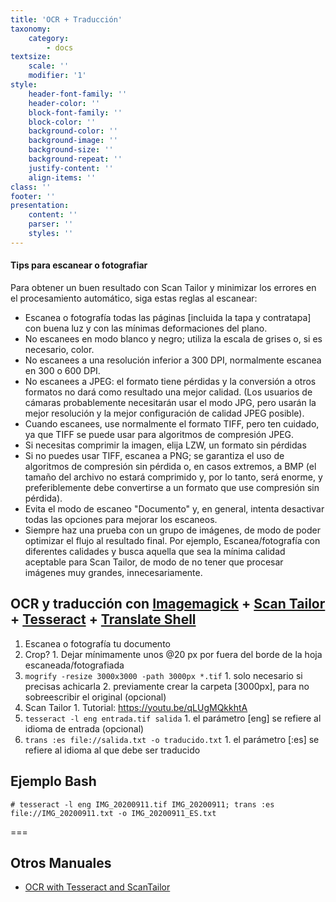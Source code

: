 ```yaml
---
title: 'OCR + Traducción'
taxonomy:
    category:
        - docs
textsize:
    scale: ''
    modifier: '1'
style:
    header-font-family: ''
    header-color: ''
    block-font-family: ''
    block-color: ''
    background-color: ''
    background-image: ''
    background-size: ''
    background-repeat: ''
    justify-content: ''
    align-items: ''
class: ''
footer: ''
presentation:
    content: ''
    parser: ''
    styles: ''
---
```


#### Tips para escanear o fotografiar

Para obtener un buen resultado con Scan Tailor y minimizar los errores en el procesamiento automático, siga estas reglas al escanear:

* Escanea o fotografía todas las páginas [incluida la tapa y contratapa] con buena luz y con las mínimas deformaciones del plano.
* No escanees en modo blanco y negro; utiliza la escala de grises o, si es necesario, color.
* No escanees a una resolución inferior a 300 DPI, normalmente escanea en 300 o 600 DPI.
* No escanees a JPEG: el formato tiene pérdidas y la conversión a otros formatos no dará como resultado una mejor calidad. (Los usuarios de cámaras probablemente necesitarán usar el modo JPG, pero usarán la mejor resolución y la mejor configuración de calidad JPEG posible).
* Cuando escanees, use normalmente el formato TIFF, pero ten cuidado, ya que TIFF se puede usar para algoritmos de compresión JPEG.
* Si necesitas comprimir la imagen, elija LZW, un formato sin pérdidas
* Si no puedes usar TIFF, escanea a PNG; se garantiza el uso de algoritmos de compresión sin pérdida o, en casos extremos, a BMP (el tamaño del archivo no estará comprimido y, por lo tanto, será enorme, y preferiblemente debe convertirse a un formato que use compresión sin pérdida).
* Evita el modo de escaneo "Documento" y, en general, intenta desactivar todas las opciones para mejorar los escaneos.
* Siempre haz una prueba con un grupo de imágenes, de modo de poder optimizar el flujo al resultado final. Por ejemplo, Escanea/fotografía con diferentes calidades y busca aquella que sea la mínima calidad aceptable para Scan Tailor, de modo de no tener que procesar imágenes muy grandes, innecesariamente. 

## OCR y traducción con [Imagemagick](https://www.imagemagick.org/) + [Scan Tailor](https://scantailor.org/) + [Tesseract](https://github.com/tesseract-ocr/) + [Translate Shell](https://www.soimort.org/translate-shell/)

1. Escanea o fotografía tu documento
2. Crop?
		1. Dejar mínimamente unos @20 px por fuera del borde de la hoja escaneada/fotografiada
2. `mogrify -resize 3000x3000 -path 3000px *.tif`
		1. solo necesario si precisas achicarla
		2. previamente crear la carpeta [3000px], para no sobreescribir el original (opcional)
3. Scan Tailor
		1. Tutorial: https://youtu.be/qLUgMQkkhtA 
4. `tesseract -l eng entrada.tif salida`
		1. el parámetro [eng] se refiere al idioma de entrada (opcional)
5. `trans :es file://salida.txt -o traducido.txt`
		1. el parámetro [:es] se refiere al idioma al que debe ser traducido

## Ejemplo Bash
`# tesseract -l eng IMG_20200911.tif IMG_20200911; trans :es file://IMG_20200911.txt -o IMG_20200911_ES.txt`


===

## Otros Manuales

* [OCR with Tesseract and ScanTailor](https://programminghistorian.org/en/lessons/retired/OCR-with-Tesseract-and-ScanTailor)



